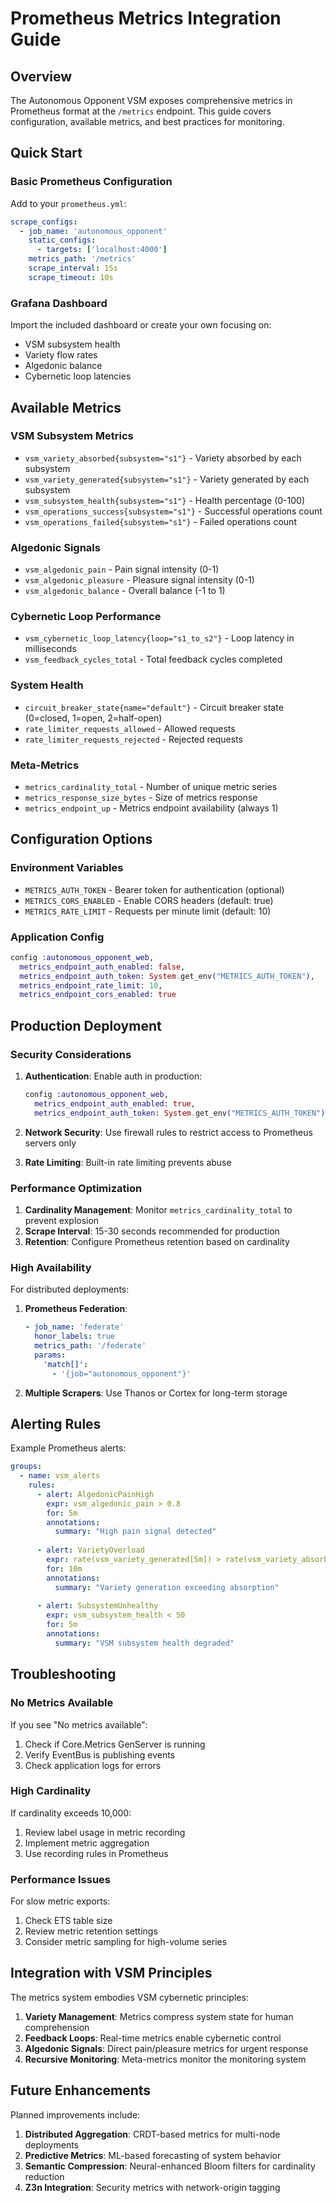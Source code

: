# Prometheus Metrics Integration Guide

## Overview

The Autonomous Opponent VSM exposes comprehensive metrics in Prometheus format at the `/metrics` endpoint. This guide covers configuration, available metrics, and best practices for monitoring.

## Quick Start

### Basic Prometheus Configuration

Add to your `prometheus.yml`:

```yaml
scrape_configs:
  - job_name: 'autonomous_opponent'
    static_configs:
      - targets: ['localhost:4000']
    metrics_path: '/metrics'
    scrape_interval: 15s
    scrape_timeout: 10s
```

### Grafana Dashboard

Import the included dashboard or create your own focusing on:
- VSM subsystem health
- Variety flow rates
- Algedonic balance
- Cybernetic loop latencies

## Available Metrics

### VSM Subsystem Metrics

- `vsm_variety_absorbed{subsystem="s1"}` - Variety absorbed by each subsystem
- `vsm_variety_generated{subsystem="s1"}` - Variety generated by each subsystem
- `vsm_subsystem_health{subsystem="s1"}` - Health percentage (0-100)
- `vsm_operations_success{subsystem="s1"}` - Successful operations count
- `vsm_operations_failed{subsystem="s1"}` - Failed operations count

### Algedonic Signals

- `vsm_algedonic_pain` - Pain signal intensity (0-1)
- `vsm_algedonic_pleasure` - Pleasure signal intensity (0-1)
- `vsm_algedonic_balance` - Overall balance (-1 to 1)

### Cybernetic Loop Performance

- `vsm_cybernetic_loop_latency{loop="s1_to_s2"}` - Loop latency in milliseconds
- `vsm_feedback_cycles_total` - Total feedback cycles completed

### System Health

- `circuit_breaker_state{name="default"}` - Circuit breaker state (0=closed, 1=open, 2=half-open)
- `rate_limiter_requests_allowed` - Allowed requests
- `rate_limiter_requests_rejected` - Rejected requests

### Meta-Metrics

- `metrics_cardinality_total` - Number of unique metric series
- `metrics_response_size_bytes` - Size of metrics response
- `metrics_endpoint_up` - Metrics endpoint availability (always 1)

## Configuration Options

### Environment Variables

- `METRICS_AUTH_TOKEN` - Bearer token for authentication (optional)
- `METRICS_CORS_ENABLED` - Enable CORS headers (default: true)
- `METRICS_RATE_LIMIT` - Requests per minute limit (default: 10)

### Application Config

```elixir
config :autonomous_opponent_web,
  metrics_endpoint_auth_enabled: false,
  metrics_endpoint_auth_token: System.get_env("METRICS_AUTH_TOKEN"),
  metrics_endpoint_rate_limit: 10,
  metrics_endpoint_cors_enabled: true
```

## Production Deployment

### Security Considerations

1. **Authentication**: Enable auth in production:
   ```elixir
   config :autonomous_opponent_web,
     metrics_endpoint_auth_enabled: true,
     metrics_endpoint_auth_token: System.get_env("METRICS_AUTH_TOKEN")
   ```

2. **Network Security**: Use firewall rules to restrict access to Prometheus servers only

3. **Rate Limiting**: Built-in rate limiting prevents abuse

### Performance Optimization

1. **Cardinality Management**: Monitor `metrics_cardinality_total` to prevent explosion
2. **Scrape Interval**: 15-30 seconds recommended for production
3. **Retention**: Configure Prometheus retention based on cardinality

### High Availability

For distributed deployments:

1. **Prometheus Federation**:
   ```yaml
   - job_name: 'federate'
     honor_labels: true
     metrics_path: '/federate'
     params:
       'match[]':
         - '{job="autonomous_opponent"}'
   ```

2. **Multiple Scrapers**: Use Thanos or Cortex for long-term storage

## Alerting Rules

Example Prometheus alerts:

```yaml
groups:
  - name: vsm_alerts
    rules:
      - alert: AlgedonicPainHigh
        expr: vsm_algedonic_pain > 0.8
        for: 5m
        annotations:
          summary: "High pain signal detected"
          
      - alert: VarietyOverload
        expr: rate(vsm_variety_generated[5m]) > rate(vsm_variety_absorbed[5m]) * 2
        for: 10m
        annotations:
          summary: "Variety generation exceeding absorption"
          
      - alert: SubsystemUnhealthy
        expr: vsm_subsystem_health < 50
        for: 5m
        annotations:
          summary: "VSM subsystem health degraded"
```

## Troubleshooting

### No Metrics Available

If you see "No metrics available":
1. Check if Core.Metrics GenServer is running
2. Verify EventBus is publishing events
3. Check application logs for errors

### High Cardinality

If cardinality exceeds 10,000:
1. Review label usage in metric recording
2. Implement metric aggregation
3. Use recording rules in Prometheus

### Performance Issues

For slow metric exports:
1. Check ETS table size
2. Review metric retention settings
3. Consider metric sampling for high-volume series

## Integration with VSM Principles

The metrics system embodies VSM cybernetic principles:

1. **Variety Management**: Metrics compress system state for human comprehension
2. **Feedback Loops**: Real-time metrics enable cybernetic control
3. **Algedonic Signals**: Direct pain/pleasure metrics for urgent response
4. **Recursive Monitoring**: Meta-metrics monitor the monitoring system

## Future Enhancements

Planned improvements include:

1. **Distributed Aggregation**: CRDT-based metrics for multi-node deployments
2. **Predictive Metrics**: ML-based forecasting of system behavior
3. **Semantic Compression**: Neural-enhanced Bloom filters for cardinality reduction
4. **Z3n Integration**: Security metrics with network-origin tagging